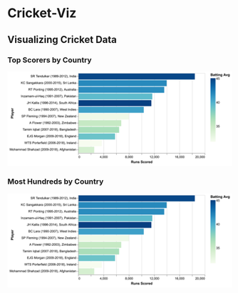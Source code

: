 # Cricket-Viz

## Visualizing Cricket Data

### Top Scorers by Country

![Top Scorers by Country](plots/country_top_scorers_chart.png)

### Most Hundreds by Country

![Most Hundreds by Country](plots/country_top_scorers_chart.png)